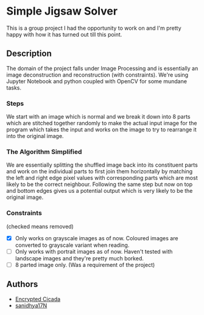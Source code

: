 # Simple Jigsaw Solver

This is a group project I had the opportunity to work on and I'm pretty happy with how it has turned out till this point.

## Description

The domain of the project falls under Image Processing and is essentially an image deconstruction and reconstruction (with constraints). We're using Jupyter Notebook and python coupled with OpenCV for some mundane tasks.

### Steps

We start with an image which is normal and we break it down into 8 parts which are stitched together randomly to make the actual input image for the program which takes the input and works on the image to try to rearrange it into the original image.

### The Algorithm Simplified

We are essentially splitting the shuffled image back into its constituent parts and work on the individual parts to first join them horizontally by matching the left and right edge pixel values with corresponding parts which are most likely to be the correct neighbour. Following the same step but now on top and bottom edges gives us a potential output which is very likely to be the original image.

### Constraints

(checked means removed)

- [x] Only works on grayscale images as of now. Coloured images are converted to grayscale variant when reading.
- [ ] Only works with portrait images as of now. Haven't tested with landscape images and they're pretty much borked.
- [ ] 8 parted image only. (Was a requirement of the project)

## Authors

- [Encrypted Cicada](https://github.com/EncryptedCicada/)
- [sanidhya17N](https://github.com/sanidhya17N/)
